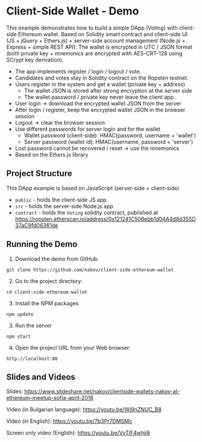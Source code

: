 # Client-Side Wallet - Demo

This example demonstrates how to build a simple DApp (Voting) with client-side Ethereum wallet. Based on Solidity smart contract and client-side UI (JS + jQuery + Ethers.js) + server-side account management (Node.js + Express + simple REST API). The wallet is encrypted in UTC / JSON format (both private key + mnemonics are encrypted with AES-CRT-128 using SCrypt key derivation).
 - The app implements register / login / logout / vote.
 - Candidates and votes stay in Solidity contract on the Ropsten testnet.
 - Users register in the system and get a wallet (private key + address)
    - The wallet JSON is stored after strong encryption at the server side
    - The wallet password / private key never leave the client app
 - User login -> download the encrypted wallet JSON from the server
 - After login / register, keep the encrypted wallet JSON in the browser session
 - Logout -> clear the browser session
 - Use different passwords for server login and for the wallet
    - Wallet password (client-side): HMAC(password, username + 'wallet')
    - Server password (wallet id): HMAC(username, password + 'server')
 - Lost password cannot be recovered / reset -> use the mnemonics
 - Based on the Ethers.js library
 
## Project Structure

This DApp example is based on JavaScript (server-side + client-side)
 - `public` - holds the client-side JS app
 - `src` - holds the server-side Node.js app
 - `contract` - holds the `Voting` solidity contract, published at https://ropsten.etherscan.io/address/0x121241C506ebb1d04A4d8d355D37aC9fd06361de 

## Running the Demo

1. Download the demo from GitHub:
```
git clone https://github.com/nakov/client-side-ethereum-wallet
```

2. Go to the project directory:
```
cd client-side-ethereum-wallet
```

3. Install the NPM packages
```
npm update
```

3. Run the server
```
npm start
```

4. Open the project URL from your Web browser:
```
http://localhost:80
```

## Slides and Videos

Slides: https://www.slideshare.net/nakov/clientside-wallets-nakov-at-ethereum-meetup-sofia-april-2018

Video (in Bulgarian language): https://youtu.be/Wi9nZNUC_B8

Video (in English): https://youtu.be/7b3Pr7DMSMc

Screen only video (English): https://youtu.be/VvTlF4whjj8
